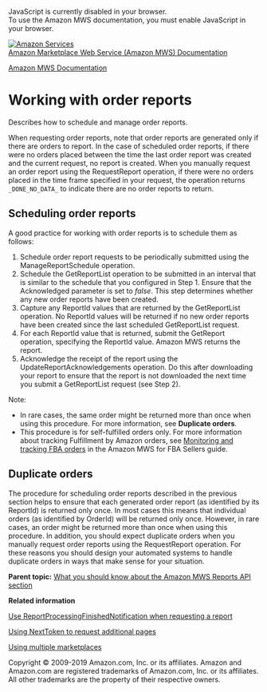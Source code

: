 <div id="MWSDX_noscript">

JavaScript is currently disabled in your browser.  
To use the Amazon MWS documentation, you must enable JavaScript in your
browser.

</div>

<div id="MWSDX_divtop">

[![Amazon
Services](https://images-na.ssl-images-amazon.com/images/G/08/mwsportal/fr_FR/amazonservices.gif
"Amazon Services")](http://services.amazon.fr)  
<span id="MWSDX_titlebar">[Amazon Marketplace Web Service (Amazon MWS)
Documentation](https://developer.amazonservices.fr/gp/mws/docs.html)</span>

</div>

<div id="MWSDX_divbottom">

<div id="MWSDX_divleft">

<div id="MWSDX_toc">

</div>

</div>

<div id="MWSDX_divright">

<div id="MWSDX_content">

<span id="MWSDX_breadcrumbs">[Amazon MWS
Documentation](https://developer.amazonservices.fr/gp/mws/docs.html)</span>

<div id="Reports_WorkingWithOrderReports" class="nested0">

# Working with order reports

<div class="body">

Describes how to schedule and manage order reports.

When requesting order reports, note that order reports are generated
only if there are orders to report. In the case of scheduled order
reports, if there were no orders placed between the time the last order
report was created and the current request, no report is created. When
you manually request an order report using the
<span class="keyword apiname">RequestReport</span> operation, if there
were no orders placed in the time frame specified in your request, the
operation returns `_DONE_NO_DATA_` to indicate there are no order
reports to return.

<div class="section">

## Scheduling order reports

<div class="p">

A good practice for working with order reports is to schedule them as
follows:

1.  Schedule order report requests to be periodically submitted using
    the <span class="keyword apiname">ManageReportSchedule</span>
    operation.
2.  Schedule the <span class="keyword apiname">GetReportList</span>
    operation to be submitted in an interval that is similar to the
    schedule that you configured in Step 1. Ensure that the
    <span class="keyword parmname">Acknowledged</span> parameter is set
    to *false*. This step determines whether any new order reports have
    been created.
3.  Capture any <span class="keyword parmname">ReportId</span> values
    that are returned by the
    <span class="keyword apiname">GetReportList</span> operation. No
    <span class="keyword parmname">ReportId</span> values will be
    returned if no new order reports have been created since the last
    scheduled <span class="keyword apiname">GetReportList</span>
    request.
4.  For each <span class="keyword parmname">ReportId</span> value that
    is returned, submit the
    <span class="keyword apiname">GetReport</span> operation, specifying
    the <span class="keyword parmname">ReportId</span> value. Amazon MWS
    returns the report.
5.  Acknowledge the receipt of the report using the
    <span class="keyword apiname">UpdateReportAcknowledgements</span>
    operation. Do this after downloading your report to ensure that the
    report is not downloaded the next time you submit a
    <span class="keyword parmname">GetReportList</span> request (see
    Step 2).

</div>

<div class="note note">

<span class="notetitle">Note:</span>

  - In rare cases, the same order might be returned more than once when
    using this procedure. For more information, see **Duplicate
    orders**.
  - This procedure is for <span class="ph">self-fulfilled</span> orders
    only. For more information about tracking
    <span class="ph">Fulfillment by Amazon</span> orders, see
    [Monitoring and tracking FBA
    orders](../fba_guide/FBAGuide_MonitorAFNAmazonOrders.md) in the
    Amazon MWS for FBA Sellers guide.

</div>

</div>

<div class="section">

## Duplicate orders

The procedure for scheduling order reports described in the previous
section helps to ensure that each generated order report (as identified
by its <span class="keyword parmname">ReportId</span>) is returned only
once. In most cases this means that individual orders (as identified by
<span class="keyword parmname">OrderId</span>) will be returned only
once. However, in rare cases, an order might be returned more than once
when using this procedure. In addition, you should expect duplicate
orders when you manually request order reports using the
<span class="keyword apiname">RequestReport</span> operation. For these
reasons you should design your automated systems to handle duplicate
orders in ways that make sense for your situation.

</div>

</div>

<div class="related-links">

<div class="familylinks">

<div class="parentlink">

**Parent topic:** [What you should know about the Amazon MWS Reports API
section](../reports/Reports_Overview.md)

</div>

</div>

<div class="relinfo">

**Related information**  

<div>

[Use ReportProcessingFinishedNotification when requesting a
report](../reports/Reports_UseReportProcessingFinished.md)

</div>

<div>

[Using NextToken to request additional
pages](../reports/Reports_UsingNextToken.md "Describes how to use the NextToken to receive more response elements than the maximum number of response elements allowed by an operation.")

</div>

<div>

[Using multiple
marketplaces](../reports/Reports_UsingMultipleMarketplaces.md "Describes the best practices to follow when you are registered to sell in multiple marketplaces.")

</div>

</div>

</div>

</div>

<div id="MWSDX_footer">

Copyright © 2009-2019 Amazon.com, Inc. or its affiliates. Amazon and
Amazon.com are registered trademarks of Amazon.com, Inc. or its
affiliates. All other trademarks are the property of their respective
owners.

</div>

</div>

</div>

<div style="clear: both;">

</div>

</div>
